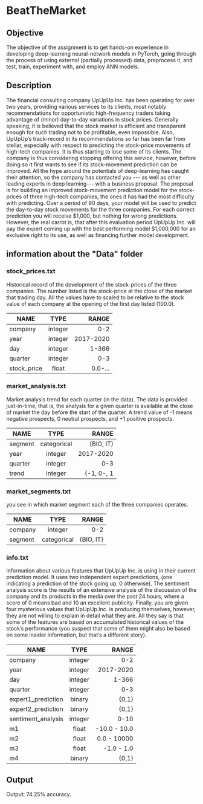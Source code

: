 # BeatTheMarket

## Objective

The objective of the assignment is to get hands-on experience in developing deep-learning
neural-network models in PyTorch, going through the process of using external (partially
processed) data, preprocess it, and test, train, experiment with, and employ ANN models.

## Description
The financial consulting company UpUpUp Inc. has been operating for over two years, providing various services to its clients, most notably recommendations for opportunistic high-frequency traders taking advantage of (minor) day-to-day variations in stock prices.
Generally speaking, it is believed that the stock market is efficient and transparent enough for such trading not to be profitable, even impossible. Also, UpUpUp‘s track-record in its recommendations so far has been far from stellar, especially with respect to predicting the stock-price movements of high-tech companies. It is thus starting to lose some of its clients.
The company is thus considering stopping offering this service, however, before doing so it
first wants to see if its stock-movement prediction can be improved. All the hype around the
potentials of deep-learning has caught their attention, so the company has contacted you ---
as well as other leading experts in deep learning--- with a business proposal.
The proposal is for building an improved stock-movement prediction model for the stock-
prices of three high-tech companies, the ones it has had the most difficulty with predicting.
Over a period of 90 days, your model will be used to predict the day-to-day stock
movements for the three companies. For each correct prediction you will receive $1,000,
but nothing for wrong predictions. However, the real carrot is, that after this evaluation
period UpUpUp Inc. will pay the expert coming up with the best performing model
$1,000,000 for an exclusive right to its use, as well as financing further model development.

## information about the "Data" folder

### stock_prices.txt
Historical record of the development of the stock-prices of the three companies. The number listed is the stock-price at the close of the market that trading day. All the values have to scaled to be relative to the stock value of each company at the opening of the first day listed (100.0).

| NAME    |      TYPE      |  RANGE |
|---------|:--------------:|-------:|
| company |    integer     |   0-2  |
| year    |    integer     |2017-2020|
| day     |    integer     | 1-366  |
| quarter |    integer     |  0-3   |
| stock_price  |   float   | 0.0-...|

### market_analysis.txt
Market analysis trend for each quarter (in 
the data). The data is provided just-in-time, that is, the analysis for a given quarter is 
available at the close of market the day before the start of the quarter. A trend value 
of -1 means negative prospects, 0 neutral prospects, and +1 positive prospects.

| NAME    |      TYPE      |  RANGE |
|---------|:--------------:|-------:|
| segment |   categorical  |{BIO, IT}|
| year    |    integer     |2017-2020|
| quarter |    integer     |  0-3   |
| trend   |   integer   | {-1, 0-, 1|

### market_segments.txt
you see in which market segment each of the three companies operates.

| NAME    |      TYPE      |  RANGE |
|---------|:--------------:|-------:|
| company |    integer     |   0-2  |
| segment |   categorical  |{BIO, IT}|

### info.txt
information about various features that UpUpUp Inc. is 
using in their current prediction model. It uses two independent expert predictions, 
(one indicating a prediction of the stock going up, 0 otherwise). The sentiment 
analysis score is the results of an extensive analysis of the discussion of the company 
and its products in the media over the past 24 hours, where a score of 0 means bad 
and 10 an excellent publicity. Finally, you are given four mysterious values that 
UpUpUp Inc. is producing themselves, however, they are not willing to explain in 
detail what they are. All they say is that some of the features are based on 
accumulated historical values of the stock’s performance (you suspect that some of 
them might also be based on some insider information, but that‘s a different story).

| NAME    |      TYPE      |  RANGE |
|---------|:--------------:|-------:|
| company |    integer     |   0-2  |
| year    |    integer     |2017-2020|
| day     |    integer     |  1-366 |
| quarter |    integer     |   0-3  |
| expert1_prediction|binary|  {0,1} |
| expert2_prediction|binary|  {0,1} |
| sentiment_analysis|integer|  0-10 |
| m1      |     float      |-10.0 - 10.0|
| m2      |     float      |0.0 - 10000|
| m3      |     float      |-1.0 - 1.0|
| m4      |     binary     |  {0,1} |

## Output
Output: 74.25% accuracy.

